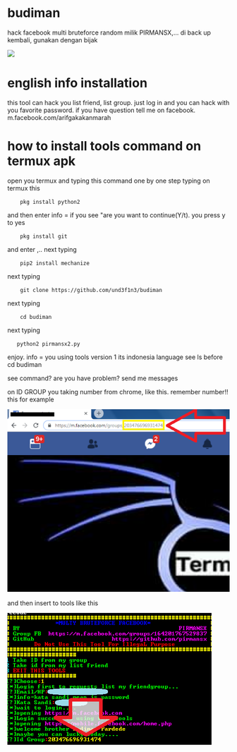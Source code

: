# budiman
hack facebook multi bruteforce random milik PIRMANSX,... di back up kembali, gunakan dengan bijak

<img src="https://github.com/und3f1n3/facebooklkbot/blob/master/new.png?">

 # english info installation
 
 this tool can hack you list friend, list group. just log in and you can hack with you favorite
 password. if you have question tell me on facebook. m.facebook.com/arifgakakanmarah
 
 # how to install tools command on termux apk
 open you termux and typing this command one by one step
 typing on termux this 
 
        pkg install python2

and then enter
info = if you see "are you want to continue(Y/t). you press y to yes

        pkg install git

and enter ,.. next typing

        pip2 install mechanize

next typing

        git clone https://github.com/und3f1n3/budiman

next typing

        cd budiman

next typing 

       python2 pirmansx2.py

enjoy. info = you using tools version 1 its indonesia language
see ls before cd budiman


see command? are you have problem? send me messages


on ID GROUP you taking number from chrome, like this. remember number!!
this for example


<img src="https://github.com/und3f1n3/budiman/blob/master/lod.png">

and then insert to tools like this

<img src="https://github.com/und3f1n3/budiman/blob/master/lod2.png">
